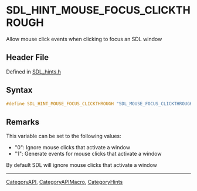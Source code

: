 # SDL_HINT_MOUSE_FOCUS_CLICKTHROUGH

Allow mouse click events when clicking to focus an SDL window

## Header File

Defined in [SDL_hints.h](https://github.com/libsdl-org/SDL/blob/SDL2/include/SDL_hints.h)

## Syntax

```c
#define SDL_HINT_MOUSE_FOCUS_CLICKTHROUGH "SDL_MOUSE_FOCUS_CLICKTHROUGH"
```

## Remarks

This variable can be set to the following values:

- "0": Ignore mouse clicks that activate a window
- "1": Generate events for mouse clicks that activate a window

By default SDL will ignore mouse clicks that activate a window

----
[CategoryAPI](CategoryAPI), [CategoryAPIMacro](CategoryAPIMacro), [CategoryHints](CategoryHints)

